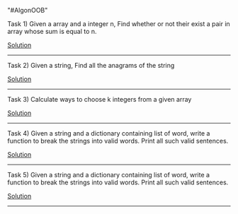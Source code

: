 "#AlgonOOB" 
 
 Task 1) Given a array and a integer n, Find whether or not their exist a pair in array whose sum is equal to n.
 
 [Solution](https://github.com/KKhushhalR2405/AlgoNOOB/blob/master/two-array-sum.py)
 
 ----------------------------------------------------------------------------------------------------------------------------------------------------------------------------------

 Task 2) Given a string, Find all the anagrams of the string
 
 [Solution](https://github.com/KKhushhalR2405/AlgoNOOB/blob/master/anagram%20of%20string.py)
 
 ----------------------------------------------------------------------------------------------------------------------------------------------------------------------------------

 Task 3) Calculate ways to choose k integers from a given array
 
 [Solution](https://github.com/KKhushhalR2405/AlgoNOOB/blob/master/ways%20to%20choose%20k%20integres%20from%20array.py)
 
 ----------------------------------------------------------------------------------------------------------------------------------------------------------------------------------

 Task 4) Given a string and a dictionary containing list of word, write a function to break the strings into valid words. Print all such valid sentences.
 
 [Solution](https://github.com/KKhushhalR2405/AlgoNOOB/blob/master/word%20break.py)
 
 ----------------------------------------------------------------------------------------------------------------------------------------------------------------------------------

Task 5) Given a string and a dictionary containing list of word, write a function to break the strings into valid words. Print all such valid sentences.
 
 [Solution](https://github.com/KKhushhalR2405/AlgoNOOB/blob/master/word%20break.py)
 
 ----------------------------------------------------------------------------------------------------------------------------------------------------------------------------------
